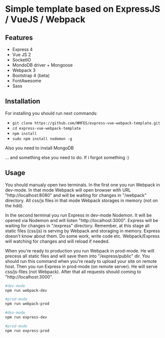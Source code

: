 # Simple template based on ExpressJS / VueJS / Webpack

## Features
* Express 4
* Vue JS 2
* SocketIO
* MondoDB driver + Mongoose
* Webpack 3
* Bootstrap 4 (beta)
* FontAwesome
* Sass


## Installation

For installing you should run next commands:
* `git clone https://github.com/NMFES/express-vue-webpack-template.git`
* `cd express-vue-webpack-template`
* `npm install`
* `sudo npm install nodemon -g`

Also you need to install MongoDB

... and something else you need to do. If i forgot something :)


## Usage

You should manualy open two terminals. In the first one you run Webpack in dev-mode. In that mode Webpack will open browser with URL "http://localhost:8080" and will be waiting for changes in "/webpack" directory. All css/js files in that mode Webpack storages in memory (not on the hdd). 

In the second terminal you run Express in dev-mode Nodemon. It will be opened via Nodemon and will listen "http://localhost:3000". Express will be waiting for changes in "/express" directory. Remember, at this stage all static files (css/js) is serving by Webpack and storaging in memory. Express doesn't know about them. Do some work, write code etc. Webpack/Express will watching for changes and will reload if needed.

When you're ready to production you run Webpack in prod-mode. He will precess all static files and will save them into "/express/public" dir. You should run this command when you're ready to upload your site on remote host. Then you run Express in prod-mode (on remote server). He will serve css/js-files (not Webpack). After that all requests should coming to "http://localhost:3000".

``` bash
#dev-mode
npm run webpack-dev

#prod-mode
npm run webpack-prod

#dev-mode
npm run express-dev

#prod-mode
npm run express-prod
```
